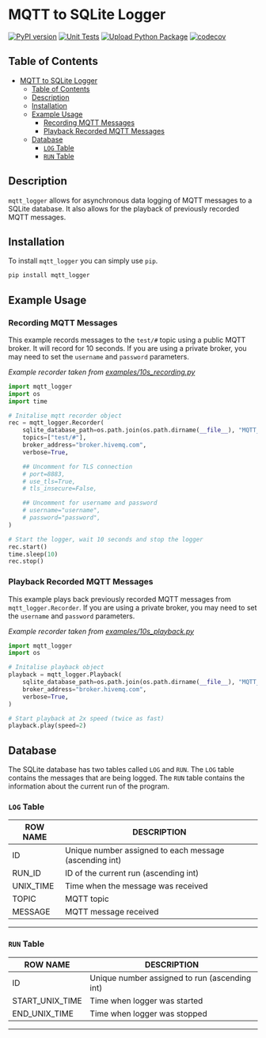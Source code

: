 # MQTT to SQLite Logger

[![PyPI version](https://badge.fury.io/py/mqtt-logger.svg)](https://badge.fury.io/py/mqtt-logger)
[![Unit Tests](https://github.com/Blake-Haydon/mqtt-logger/actions/workflows/python-test.yml/badge.svg)](https://github.com/Blake-Haydon/mqtt-logger/actions/workflows/python-test.yml)
[![Upload Python Package](https://github.com/Blake-Haydon/mqtt-logger/actions/workflows/python-publish.yml/badge.svg)](https://github.com/Blake-Haydon/mqtt-logger/actions/workflows/python-publish.yml)
[![codecov](https://codecov.io/github/Blake-Haydon/mqtt-logger/graph/badge.svg?token=8PA3F5RWXA)](https://codecov.io/github/Blake-Haydon/mqtt-logger)

## Table of Contents

- [MQTT to SQLite Logger](#mqtt-to-sqlite-logger)
  - [Table of Contents](#table-of-contents)
  - [Description](#description)
  - [Installation](#installation)
  - [Example Usage](#example-usage)
    - [Recording MQTT Messages](#recording-mqtt-messages)
    - [Playback Recorded MQTT Messages](#playback-recorded-mqtt-messages)
  - [Database](#database)
    - [`LOG` Table](#log-table)
    - [`RUN` Table](#run-table)

## Description

`mqtt_logger` allows for asynchronous data logging of MQTT messages to a SQLite database. It also allows for the playback of previously recorded MQTT messages.

## Installation

To install `mqtt_logger` you can simply use `pip`.

```bash
pip install mqtt_logger
```

## Example Usage

### Recording MQTT Messages

This example records messages to the `test/#` topic using a public MQTT broker. It will record for 10 seconds. If you are using a private broker, you may need to set the `username` and `password` parameters.

<!-- poetry run python examples/10s_recording.py -->

_Example recorder taken from [examples/10s_recording.py](examples/10s_recording.py)_

```python
import mqtt_logger
import os
import time

# Initalise mqtt recorder object
rec = mqtt_logger.Recorder(
    sqlite_database_path=os.path.join(os.path.dirname(__file__), "MQTT_log.db"),
    topics=["test/#"],
    broker_address="broker.hivemq.com",
    verbose=True,

    ## Uncomment for TLS connection
    # port=8883,
	# use_tls=True,
	# tls_insecure=False,

    ## Uncomment for username and password
    # username="username",
    # password="password",
)

# Start the logger, wait 10 seconds and stop the logger
rec.start()
time.sleep(10)
rec.stop()
```

### Playback Recorded MQTT Messages

This example plays back previously recorded MQTT messages from `mqtt_logger.Recorder`. If you are using a private
broker, you may need to set the `username` and `password` parameters.

<!-- poetry run python examples/10s_playback.py -->

_Example recorder taken from [examples/10s_playback.py](examples/10s_playback.py)_

```python
import mqtt_logger
import os

# Initalise playback object
playback = mqtt_logger.Playback(
    sqlite_database_path=os.path.join(os.path.dirname(__file__), "MQTT_log.db"),
    broker_address="broker.hivemq.com",
    verbose=True,
)

# Start playback at 2x speed (twice as fast)
playback.play(speed=2)
```

## Database

The SQLite database has two tables called `LOG` and `RUN`. The `LOG` table contains the messages that are being logged. The `RUN` table contains the information about the current run of the program.

### `LOG` Table

| ROW NAME  | DESCRIPTION                                            |
| --------- | ------------------------------------------------------ |
| ID        | Unique number assigned to each message (ascending int) |
| RUN_ID    | ID of the current run (ascending int)                  |
| UNIX_TIME | Time when the message was received                     |
| TOPIC     | MQTT topic                                             |
| MESSAGE   | MQTT message received                                  |

---

### `RUN` Table

| ROW NAME        | DESCRIPTION                                   |
| --------------- | --------------------------------------------- |
| ID              | Unique number assigned to run (ascending int) |
| START_UNIX_TIME | Time when logger was started                  |
| END_UNIX_TIME   | Time when logger was stopped                  |

---
